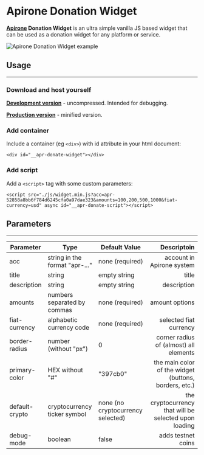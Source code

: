 
# **Apirone Donation Widget**

**[Apirone](https://apirone.com) Donation Widget** is an ultra simple vanilla JS based widget that can be used as a donation widget for any platform or service.
 
![Apirone Donation Widget example](https://apirone.com/static/donation-widget.png)

## **Usage**
---

### **Download and host yourself** 

[**Development version**](https://github.com/Apirone/donation-widget/blob/main/js/widget.js)  - uncompressed. Intended for debugging.

[**Production version**](https://github.com/Apirone/donation-widget/blob/main/js/widget.min.js) - minified version.

### **Add container**

Include a container (eg `<div>`) with id attribute in your html document:
```
<div id="__apr-donate-widget"></div>
```

### **Add script**
Add a `<script>` tag with some custom parameters:

```
<script src="./js/widget.min.js?acc=apr-52858a8bb6f784d6245cfa0a97dae323&amounts=100,200,500,1000&fiat-currency=usd" async id="__apr-donate-script"></script>
```


## **Parameters**
---

|Parameter     |Type       |Default Value|Descriptoin|
|--------------|-----------|----------|----------:|
|acc           |string in the format "apr-..."|none (required)|account in Apirone system|
|title         |string|empty string|title|
|description   |string|empty string|description|
|amounts       |numbers separated by commas|none (required)|amount options|
|fiat-currency |alphabetic currency code|none (required)|selected fiat currency|
|border-radius |number (without "px")|0|corner radius of (almost) all elements|
|primary-color |HEX without "#"|"397cb0"|the main color of the widget (buttons, borders, etc.)|
|default-crypto|cryptocurrency ticker symbol|none (no cryptocurrency selected)|the cryptocurrency that will be selected upon loading|
|debug-mode    |boolean|false|adds testnet coins|